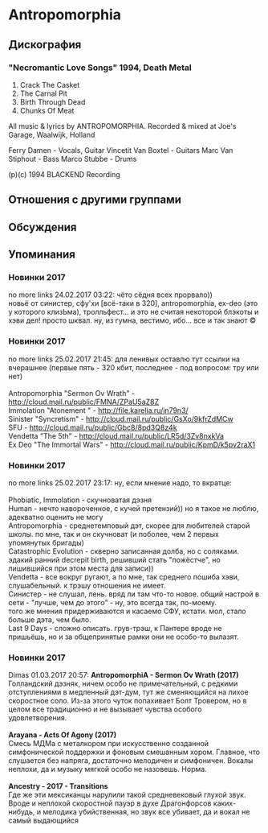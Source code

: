 # Antropomorphia



## Дискография

### "Necromantic Love Songs" 1994, Death Metal

1. Crack The Casket
2. The Carnal Pit
3. Birth Through Dead
4. Chunks Of Meat

All music & lyrics by ANTROPOMORPHIA.
Recorded & mixed at Joe's Garage, Waalwijk, Holland

Ferry Damen - Vocals, Guitar
Vincetit Van Boxtel - Guitars
Marc Van Stiphout - Bass
Marco  Stubbe - Drums

(p)(c) 1994 BLACKEND Recording


## Отношения с другими группами


## Обсуждения


## Упоминания

### Новинки 2017

no more links 24.02.2017 03:22:
чёто сёдня всех прорвало))<BR>новьё от синистер, сфу'хи [всё-таки в 320], antropomorphia, ex-deo (это у которого клизЬма), тролльфест... и это не считая некоторой блэкоты и хэви дел! просто шквал. ну, из гумна, вестимо, ибо... все и так знают &copy;

### Новинки 2017

no more links 25.02.2017 21:45:
для ленивых оставлю тут ссылки на вчерашнее (первые пять - 320 кбит, последнее - под вопросом: тру или нет)<BR><BR>Antropomorphia "Sermon Ov Wrath" - <A HREF="http://cloud.mail.ru/public/FMNA/ZPaU5aZ8Z" TARGET="_blank">http://cloud.mail.ru/public/FMNA/ZPaU5aZ8Z</A><BR>Immolation "Atonement " - <A HREF="http://file.karelia.ru/jn79n3/" TARGET="_blank">http://file.karelia.ru/jn79n3/</A><BR>Sinister "Syncretism" - <A HREF="http://cloud.mail.ru/public/GsXo/9kfrZdMCw" TARGET="_blank">http://cloud.mail.ru/public/GsXo/9kfrZdMCw</A><BR>SFU - <A HREF="http://cloud.mail.ru/public/Gbc8/8pd3Q8z4k" TARGET="_blank">http://cloud.mail.ru/public/Gbc8/8pd3Q8z4k</A><BR>Vendetta "The 5th" - <A HREF="http://cloud.mail.ru/public/LR5d/3Zv8nxkVa" TARGET="_blank">http://cloud.mail.ru/public/LR5d/3Zv8nxkVa</A><BR>Ex Deo "The Immortal Wars" - <A HREF="http://cloud.mail.ru/public/KpmD/k5pv2raX1" TARGET="_blank">http://cloud.mail.ru/public/KpmD/k5pv2raX1</A>

### Новинки 2017

no more links 25.02.2017 23:17:
ну, если мнение надо, то вкратце:<BR><BR>Phobiatic, Immolation - скучноватая дэзня<BR>Human - нечто навороченное, с кучей претензий)) но я такое не люблю, адекватно оценить не могу<BR>Antropomorphia - среднетемповый дэт, скорее для любителей старой школы. по мне, так и он скучноват (и поболее, чем 2 первых упомянутых бригады)<BR>Catastrophic Evolution - скверно записанная долба, но с соляками. эдакий ранний decrepit birth, решивший стать "пожёстче", но лишившийся при этом места для записи))<BR>Vendetta - все вокруг ругают, а по мне, так среднего пошиба хэви, слушабельный. к трэшу отношения не имеет.<BR>Синистер - не слушал, лень. вряд ли там что-то новое. общий настрой в сети - "лучше, чем до этого" - ну, это всегда так, по-моему. <BR>того же мнения придерживаются и касаемо СФУ, кстати. мол, стало больше дэта, чем было. <BR>Last 9 Days - сложно описать. грув-трэш, к Пантере вроде не пришьёшь, но и за общепринятые рамки они не особо-то вылазят. 

### Новинки 2017

Dimas 01.03.2017 20:57:
<B>AntropomorphiA - Sermon Ov Wrath (2017)</B><BR>Голландский дэзняк, ничем особо не примечательный, с редкими отступлениями в медленный дэт-дум, тут же сменяющийся на лихое скоростное соло. Из-за этого чуток попахивает Болт Тровером, но в целом все традиционно и не вызывает чувства особого удовлетворения.<BR><BR><B>Arayana - Acts Of Agony (2017)</B><BR>Смесь МДМа с металкором при искусственно созданной симфонической поддержки и фоновым смешанным хором. Главное, что слушается без напряга, достаточно мелодичен и симфоничен. Вокалы неплохи, да и музыку мягкой особо не назовешь. Норма.<BR><BR><B>Ancestry - 2017 - Transitions</B><BR>Где же эти мексиканцы нарулили такой средневековый глухой звук. Вроде и неплохой скоростной пауэр в духе Драгонфорсов каких-нибудь, и мелодика убийственная, но звук все убивает, да и вокал не самый выдающийся

